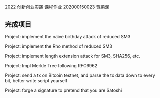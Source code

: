 # 
2022 创新创业实践 课程作业
202000150023 贾鹏渊
## 完成项目

Project: implement the naïve birthday attack of reduced SM3

Project: implement the Rho method of reduced SM3

Project: implement length extension attack for SM3, SHA256, etc.

Project: Impl Merkle Tree following RFC6962

Project: send a tx on Bitcoin testnet, and parse the tx data down to every bit, better write script yourself

Project: forge a signature to pretend that you are Satoshi
